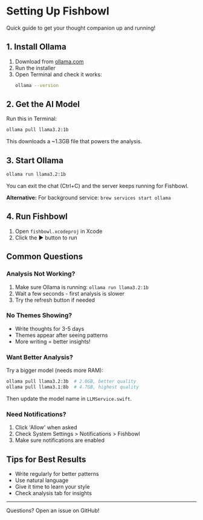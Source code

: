 # Setting Up Fishbowl

Quick guide to get your thought companion up and running!

## 1. Install Ollama

1. Download from [ollama.com](https://ollama.com/download)
2. Run the installer
3. Open Terminal and check it works:
   ```bash
   ollama --version
   ```

## 2. Get the AI Model

Run this in Terminal:
```bash
ollama pull llama3.2:1b
```

This downloads a ~1.3GB file that powers the analysis.

## 3. Start Ollama

```bash
ollama run llama3.2:1b
```

You can exit the chat (Ctrl+C) and the server keeps running for Fishbowl.

**Alternative:** For background service: `brew services start ollama`

## 4. Run Fishbowl

1. Open `fishbowl.xcodeproj` in Xcode
2. Click the ▶️ button to run

## Common Questions

### Analysis Not Working?
1. Make sure Ollama is running: `ollama run llama3.2:1b`
2. Wait a few seconds - first analysis is slower
3. Try the refresh button if needed

### No Themes Showing?
- Write thoughts for 3-5 days
- Themes appear after seeing patterns
- More writing = better insights!

### Want Better Analysis?
Try a bigger model (needs more RAM):
```bash
ollama pull llama3.2:3b  # 2.0GB, better quality
ollama pull llama3.1:8b  # 4.7GB, highest quality
```

Then update the model name in `LLMService.swift`.

### Need Notifications?
1. Click 'Allow' when asked
2. Check System Settings > Notifications > Fishbowl
3. Make sure notifications are enabled

## Tips for Best Results

- Write regularly for better patterns
- Use natural language
- Give it time to learn your style
- Check analysis tab for insights

---

Questions? Open an issue on GitHub! 